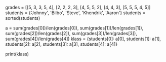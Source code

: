 grades = [[5, 3, 3, 5, 4], [2, 2, 2, 3], [4, 5, 5, 2], [4, 4, 3], [5, 5, 5, 4, 5]]
students = {'Johnny', 'Bilbo', 'Steve', 'Khendrik', 'Aaron'}
students = sorted(students)

a = sum(grades[0])/len(grades[0]), sum(grades[1])/len(grades[1]), sum(grades[2])/len(grades[2]), sum(grades[3])/len(grades[3]), sum(grades[4])/len(grades[4])
klass = {students[0]: a[0], students[1]: a[1], students[2]: a[2], students[3]: a[3], students[4]: a[4]}

print(klass)
